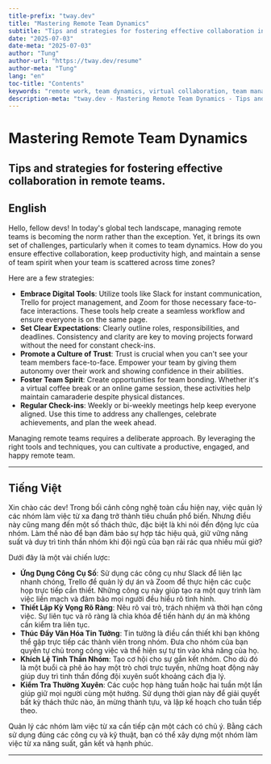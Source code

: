 ```yaml
---
title-prefix: "tway.dev"
title: "Mastering Remote Team Dynamics"
subtitle: "Tips and strategies for fostering effective collaboration in remote teams."
date: "2025-07-03"
date-meta: "2025-07-03"
author: "Tung"
author-url: "https://tway.dev/resume"
author-meta: "Tung"
lang: "en"
toc-title: "Contents"
keywords: "remote work, team dynamics, virtual collaboration, team management, communication"
description-meta: "tway.dev - Mastering Remote Team Dynamics - Tips and strategies for fostering effective collaboration in remote teams."
---
```


# Mastering Remote Team Dynamics
## Tips and strategies for fostering effective collaboration in remote teams.

## English
Hello, fellow devs! In today's global tech landscape, managing remote teams is becoming the norm rather than the exception. Yet, it brings its own set of challenges, particularly when it comes to team dynamics. How do you ensure effective collaboration, keep productivity high, and maintain a sense of team spirit when your team is scattered across time zones?

Here are a few strategies:

- **Embrace Digital Tools**: Utilize tools like Slack for instant communication, Trello for project management, and Zoom for those necessary face-to-face interactions. These tools help create a seamless workflow and ensure everyone is on the same page.
- **Set Clear Expectations**: Clearly outline roles, responsibilities, and deadlines. Consistency and clarity are key to moving projects forward without the need for constant check-ins.
- **Promote a Culture of Trust**: Trust is crucial when you can't see your team members face-to-face. Empower your team by giving them autonomy over their work and showing confidence in their abilities.
- **Foster Team Spirit**: Create opportunities for team bonding. Whether it's a virtual coffee break or an online game session, these activities help maintain camaraderie despite physical distances.
- **Regular Check-ins**: Weekly or bi-weekly meetings help keep everyone aligned. Use this time to address any challenges, celebrate achievements, and plan the week ahead.

Managing remote teams requires a deliberate approach. By leveraging the right tools and techniques, you can cultivate a productive, engaged, and happy remote team.


---

## Tiếng Việt
Xin chào các dev! Trong bối cảnh công nghệ toàn cầu hiện nay, việc quản lý các nhóm làm việc từ xa đang trở thành tiêu chuẩn phổ biến. Nhưng điều này cũng mang đến một số thách thức, đặc biệt là khi nói đến động lực của nhóm. Làm thế nào để bạn đảm bảo sự hợp tác hiệu quả, giữ vững năng suất và duy trì tinh thần nhóm khi đội ngũ của bạn rải rác qua nhiều múi giờ?

Dưới đây là một vài chiến lược:

- **Ứng Dụng Công Cụ Số**: Sử dụng các công cụ như Slack để liên lạc nhanh chóng, Trello để quản lý dự án và Zoom để thực hiện các cuộc họp trực tiếp cần thiết. Những công cụ này giúp tạo ra một quy trình làm việc liền mạch và đảm bảo mọi người đều hiểu rõ tình hình.
- **Thiết Lập Kỳ Vọng Rõ Ràng**: Nêu rõ vai trò, trách nhiệm và thời hạn công việc. Sự liên tục và rõ ràng là chìa khóa để tiến hành dự án mà không cần kiểm tra liên tục.
- **Thúc Đẩy Văn Hóa Tin Tưởng**: Tin tưởng là điều cần thiết khi bạn không thể gặp trực tiếp các thành viên trong nhóm. Đưa cho nhóm của bạn quyền tự chủ trong công việc và thể hiện sự tự tin vào khả năng của họ.
- **Khích Lệ Tinh Thần Nhóm**: Tạo cơ hội cho sự gắn kết nhóm. Cho dù đó là một buổi cà phê ảo hay một trò chơi trực tuyến, những hoạt động này giúp duy trì tinh thần đồng đội xuyên suốt khoảng cách địa lý.
- **Kiểm Tra Thường Xuyên**: Các cuộc họp hàng tuần hoặc hai tuần một lần giúp giữ mọi người cùng một hướng. Sử dụng thời gian này để giải quyết bất kỳ thách thức nào, ăn mừng thành tựu, và lập kế hoạch cho tuần tiếp theo.

Quản lý các nhóm làm việc từ xa cần tiếp cận một cách có chủ ý. Bằng cách sử dụng đúng các công cụ và kỹ thuật, bạn có thể xây dựng một nhóm làm việc từ xa năng suất, gắn kết và hạnh phúc.

---